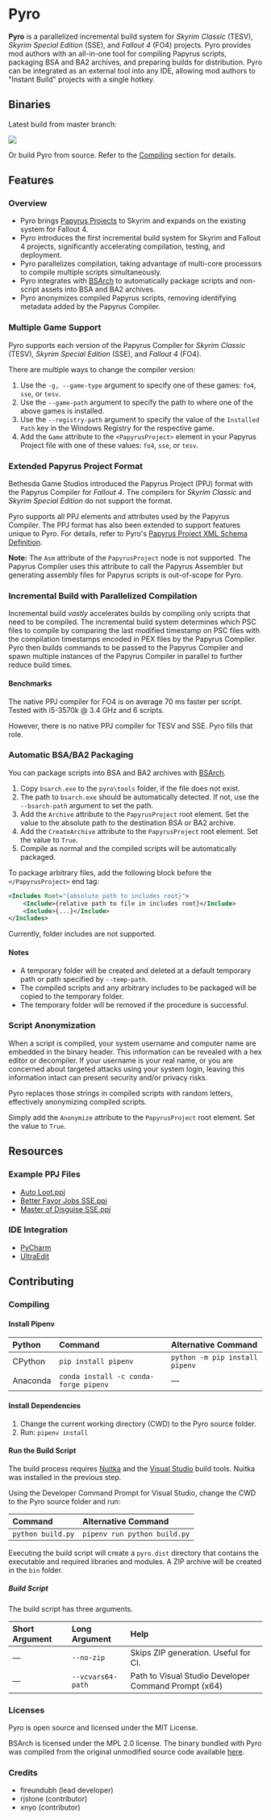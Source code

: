 <!-- TITLE: Pyro -->

# Pyro

**Pyro** is a parallelized incremental build system for _Skyrim Classic_ (TESV), _Skyrim Special Edition_ (SSE), and _Fallout 4_ (FO4) projects. Pyro provides mod authors with an all-in-one tool for compiling Papyrus scripts, packaging BSA and BA2 archives, and preparing builds for distribution. Pyro can be integrated as an external tool into any IDE, allowing mod authors to "Instant Build" projects with a single hotkey.

## Binaries

Latest build from master branch:

[![](https://github.com/fireundubh/pyro/workflows/GitHub%20CI/badge.svg)](https://github.com/fireundubh/pyro/actions)

Or build Pyro from source. Refer to the [Compiling](#compiling) section for details.

## Features

### Overview

- Pyro brings [Papyrus Projects](https://www.creationkit.com/fallout4/index.php?title=Papyrus_Projects) to Skyrim and expands on the existing system for Fallout 4.
- Pyro introduces the first incremental build system for Skyrim and Fallout 4 projects, significantly accelerating compilation, testing, and deployment.
- Pyro parallelizes compilation, taking advantage of multi-core processors to compile multiple scripts simultaneously.
- Pyro integrates with [BSArch](https://www.nexusmods.com/newvegas/mods/64745) to automatically package scripts and non-script assets into BSA and BA2 archives.
- Pyro anonymizes compiled Papyrus scripts, removing identifying metadata added by the Papyrus Compiler.


### Multiple Game Support

Pyro supports each version of the Papyrus Compiler for _Skyrim Classic_ (TESV), _Skyrim Special Edition_ (SSE), and _Fallout 4_ (FO4).

There are multiple ways to change the compiler version:

1. Use the `-g, --game-type` argument to specify one of these games: `fo4`, `sse`, or `tesv`.
2. Use the `--game-path` argument to specify the path to where one of the above games is installed.
3. Use the `--registry-path` argument to specify the value of the `Installed Path` key in the Windows Registry for the respective game.
4. Add the `Game` attribute to the `<PapyrusProject>` element in your Papyrus Project file with one of these values: `fo4`, `sse`, or `tesv`.


### Extended Papyrus Project Format

Bethesda Game Studios introduced the Papyrus Project (PPJ) format with the Papyrus Compiler for *Fallout 4*. The compilers for _Skyrim Classic_ and _Skyrim Special Edition_ do not support the format.

Pyro supports all PPJ elements and attributes used by the Papyrus Compiler. The PPJ format has also been extended to support features unique to Pyro. For details, refer to Pyro's [Papyrus Project XML Schema Definition](https://github.com/fireundubh/pyro/blob/master/pyro/PapyrusProject.xsd).

**Note:** The `Asm` attribute of the `PapyrusProject` node is not supported. The Papyrus Compiler uses this attribute to call the Papyrus Assembler but generating assembly files for Papyrus scripts is out-of-scope for Pyro.


### Incremental Build with Parallelized Compilation

Incremental build _vastly_ accelerates builds by compiling only scripts that need to be compiled. The incremental build system determines which PSC files to compile by comparing the last modified timestamp on PSC files with the compilation timestamps encoded in PEX files by the Papyrus Compiler. Pyro then builds commands to be passed to the Papyrus Compiler and spawn multiple instances of the Papyrus Compiler in parallel to further reduce build times.


#### Benchmarks

The native PPJ compiler for FO4 is on average 70 ms faster per script. Tested with i5-3570k @ 3.4 GHz and 6 scripts.

However, there is no native PPJ compiler for TESV and SSE. Pyro fills that role.


### Automatic BSA/BA2 Packaging

You can package scripts into BSA and BA2 archives with [BSArch](https://www.nexusmods.com/newvegas/mods/64745).

1. Copy `bsarch.exe` to the `pyro\tools` folder, if the file does not exist.
2. The path to `bsarch.exe` should be automatically detected. If not, use the `--bsarch-path` argument to set the path.
3. Add the `Archive` attribute to the `PapyrusProject` root element. Set the value to the absolute path to the destination BSA or BA2 archive.
4. Add the `CreateArchive` attribute to the `PapyrusProject` root element. Set the value to `True`.
5. Compile as normal and the compiled scripts will be automatically packaged.

To package arbitrary files, add the following block before the `</PapyrusProject>` end tag:

```xml
<Includes Root="{absolute path to includes root}">
	<Include>{relative path to file in includes root}</Include>
	<Include>{...}</Include>
</Includes>
```

Currently, folder includes are not supported.


#### Notes

* A temporary folder will be created and deleted at a default temporary path or path specified by `--temp-path`.
* The compiled scripts and any arbitrary includes to be packaged will be copied to the temporary folder.
* The temporary folder will be removed if the procedure is successful.


### Script Anonymization

When a script is compiled, your system username and computer name are embedded in the binary header. This information can be revealed with a hex editor or decompiler. If your username is your real name, or you are concerned about targeted attacks using your system login, leaving this information intact can present security and/or privacy risks.

Pyro replaces those strings in compiled scripts with random letters, effectively anonymizing compiled scripts.

Simply add the `Anonymize` attribute to the `PapyrusProject` root element. Set the value to `True`.


## Resources

### Example PPJ Files

* [Auto Loot.ppj](https://gist.github.com/fireundubh/7eecf97135b8da74e59133842f0b60f9)
* [Better Favor Jobs SSE.ppj](https://gist.github.com/fireundubh/398a28227d220f0b45cbdb5fa618b75c)
* [Master of Disguise SSE.ppj](https://gist.github.com/fireundubh/cb3094ed851f74326090a681a78d5c5e)


### IDE Integration

* [PyCharm](https://i.imgur.com/dxk5ZfL.jpg)
* [UltraEdit](https://gist.github.com/fireundubh/cca1f4132ca4b000f094294f3f036fa0)


## Contributing

### Compiling

#### Install Pipenv

Python | Command | Alternative Command
:--- | :--- | :---
CPython | `pip install pipenv` | `python -m pip install pipenv`
Anaconda | `conda install -c conda-forge pipenv` | &mdash;


#### Install Dependencies

1. Change the current working directory (CWD) to the Pyro source folder.
2. Run: `pipenv install`


#### Run the Build Script

The build process requires [Nuitka](https://nuitka.net/)  and the [Visual Studio](https://visualstudio.microsoft.com/downloads/) build tools. Nuitka was installed in the previous step.

Using the Developer Command Prompt for Visual Studio, change the CWD to the Pyro source folder and run:

Command | Alternative Command
:--- | :---
`python build.py` | `pipenv run python build.py`

Executing the build script will create a `pyro.dist` directory that contains the executable and required libraries and modules. A ZIP archive will be created in the `bin` folder.


##### Build Script

The build script has three arguments.

Short Argument | Long Argument |  Help
:--- | :--- | :---
&mdash; | `--no-zip` | Skips ZIP generation. Useful for CI.
&mdash; | `--vcvars64-path` | Path to Visual Studio Developer Command Prompt (x64)


### Licenses

Pyro is open source and licensed under the MIT License.

BSArch is licensed under the MPL 2.0 license. The binary bundled with Pyro was compiled from the original unmodified source code available [here](https://github.com/ElminsterAU/xEdit/tree/master/Tools/BSArchive).


### Credits

* fireundubh (lead developer)
* rjstone (contributor)
* xnyo (contributor)